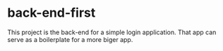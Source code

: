 # back-end-first
This project is the back-end for a simple login application. That app can serve as a boilerplate for a more biger app.
